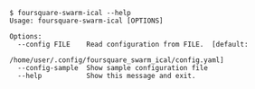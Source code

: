     $ foursquare-swarm-ical --help
    Usage: foursquare-swarm-ical [OPTIONS]
    
    Options:
      --config FILE    Read configuration from FILE.  [default:
                       /home/user/.config/foursquare_swarm_ical/config.yaml]
      --config-sample  Show sample configuration file
      --help           Show this message and exit.
